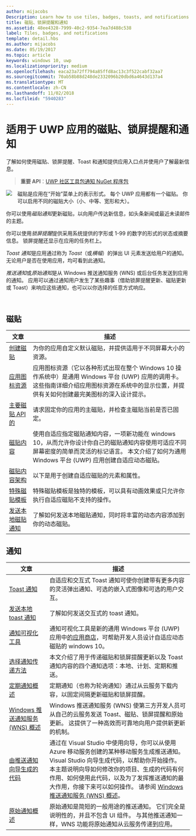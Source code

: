 ```yaml
---
author: mijacobs
Description: Learn how to use tiles, badges, toasts, and notifications to provide entry points into your app and keep users up-to-date.
title: 磁贴、锁屏提醒和通知
ms.assetid: 48ee4328-7999-40c2-9354-7ea7d488c538
label: Tiles, badges, and notifications
template: detail.hbs
ms.author: mijacobs
ms.date: 05/19/2017
ms.topic: article
keywords: windows 10, uwp
ms.localizationpriority: medium
ms.openlocfilehash: eaca23a72ff794a85ffd8ac13c3f522cabf32aa7
ms.sourcegitcommit: 70ab58b88d248de2332096b20dbd6a4643d137a4
ms.translationtype: MT
ms.contentlocale: zh-CN
ms.lasthandoff: 11/02/2018
ms.locfileid: "5940283"
---
```

# <a name="tiles-badges-and-notifications-for-uwp-apps"></a>适用于 UWP 应用的磁贴、锁屏提醒和通知
 

了解如何使用磁贴、锁屏提醒、Toast 和通知提供应用入口点并使用户了解最新信息。

> **重要 API**：[UWP 社区工具包通知 NuGet 程序包](https://www.nuget.org/packages/Microsoft.Toolkit.Uwp.Notifications/)

<p><img style="float: left; margin: 0px 15px 15px 0px;" src="images/tile-and-live-tile.png" />
磁贴是应用在“开始”菜单上的表示形式。 每个 UWP 应用都有一个磁贴。 你可以启用不同的磁贴大小（小、中等、宽形和大）。</p>

<p>你可以使用<em>磁贴通知</em>更新磁贴，以向用户传达新信息，如头条新闻或最近未读邮件的主题。</p>

<p>你可以使用<em>锁屏提醒</em>提供采用系统提供的字形或 1-99 的数字的形式的状态或摘要信息。 锁屏提醒还显示在应用的任务栏上。 </p>

<p><em>Toast 通知</em>是应用通过称为 <em>Toast</em>（或<em>横幅</em>）的弹出 UI 元素发送给用户的通知。 无论用户是否在使用应用，均可看到此通知。</p>
<p><em>推送通知</em>或<em>原始通知</em>是从 Windows 推送通知服务 (WNS) 或后台任务发送到应用的通知。 应用可以通过通知用户发生了某些趣事（借助锁屏提醒更新、磁贴更新或 Toast）来响应这些通知，也可以以你选择的任意方式响应。</p>

 
## <a name="tiles"></a>磁贴
| 文章 | 描述 |
| --- | --- |
| [创建磁贴](creating-tiles.md) | 为你的应用自定义默认磁贴，并提供适用于不同屏幕大小的资源。 |
| [应用图标资源](app-assets.md) | 应用图标资源（它以各种形式出现在整个 Windows 10 操作系统中）是通用 Windows 平台 (UWP) 应用的调用卡。 这些指南详细介绍应用图标资源在系统中的显示位置，并提供有关如何创建最完美图标的深入设计提示。 |
| [主要磁贴 API 的](primary-tile-apis.md) | 请求固定你的应用的主磁贴，并检查主磁贴当前是否已固定。 |
| [磁贴内容](create-adaptive-tiles.md) | 使用自适应指定磁贴通知内容，一项新功能在 windows 10，从而允许你设计你自己的磁贴通知内容使用可适应不同屏幕密度的简单而灵活的标记语言。 本文介绍了如何为通用 Windows 平台 (UWP) 应用创建自适应动态磁贴。 |
| [磁贴内容架构](../tiles-and-notifications/tile-schema.md) | 以下是用于创建自适应磁贴的元素和属性。 |
| [特殊磁贴模板](special-tile-templates-catalog.md) | 特殊磁贴模板是独特的模板，可以具有动画效果或只允许你执行自适应磁贴不支持的操作。 |
| [发送本地磁贴通知](sending-a-local-tile-notification.md) | 了解如何发送本地磁贴通知，同时将丰富的动态内容添加到你的动态磁贴。 |


## <a name="notifications"></a>通知

| 文章 | 描述 |
| --- | --- |
| [Toast 通知](adaptive-interactive-toasts.md) | 自适应和交互式 Toast 通知可使你创建带有更多内容的灵活弹出通知、可选的嵌入式图像和可选的用户交互。 |
| [发送本地 toast 通知](send-local-toast.md) | 了解如何发送交互式的 toast 通知。 |
| [通知可视化工具](notifications-visualizer.md) | 通知可视化工具是新的通用 Windows 平台 (UWP) 应用中[的应用商店](https://www.microsoft.com/store/apps/notifications-visualizer/9nblggh5xsl1)，可帮助开发人员设计自适应动态磁贴的 windows 10。 |
| [选择通知传递方法](choosing-a-notification-delivery-method.md) | 本文介绍了用于传递磁贴和锁屏提醒更新以及 Toast 通知内容的四个通知选项：本地、计划、定期和推送。 |
| [定期通知概述](periodic-notification-overview.md) | 定期通知（也称为轮询通知）通过从云服务下载内容，以固定间隔更新磁贴和锁屏提醒。 |
| [Windows 推送通知服务 (WNS) 概述](windows-push-notification-services--wns--overview.md) | Windows 推送通知服务 (WNS) 使第三方开发人员可从自己的云服务发送 Toast、磁贴、锁屏提醒和原始更新。 这提供了一种高效而可靠地向用户提供新更新的机制。 |
| [由推送通知向导生成的代码](the-code-generated-by-the-push-notification-wizard.md) | 通过在 Visual Studio 中使用向导，你可以从使用 Azure 移动服务创建的某种移动服务生成推送通知。 Visual Studio 向导生成代码，以帮助你开始操作。 本主题说明向导如何修改你的项目、生成的代码有何作用、如何使用此代码，以及为了发挥推送通知的最大作用，你接下来可以如何操作。 请参阅 [Windows 推送通知服务 (WNS) 概述](windows-push-notification-services--wns--overview.md)。 |
| [原始通知概述](raw-notification-overview.md) | 原始通知是简短的一般用途的推送通知。 它们完全是说明性的，并且不包含 UI 组件。 与其他推送通知一样，WNS 功能将原始通知从云服务传递到应用。 |
